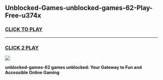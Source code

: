 
## Unblocked-Games-unblocked-games-62-Play-Free-u374x
<h3>
<a href="https://premium76.site?title=unblocked-games-62&ref=23A">CLICK TO PLAY</a></h3>
<hr>

<h3>
<a href="https://premium76.site?title=unblocked-games-62&ref=23A">CLICK 2 PLAY</a>
  
</h3>

<a href="https://premium76.site?title=unblocked-games-62&ref=23A"><img src="https://clearcache.store/games.png"></a>


**unblocked-games-62 games unblocked: Your Gateway to Fun and Accessible Online Gaming**
